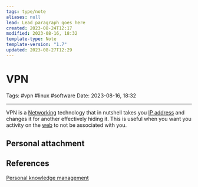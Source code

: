 ```yaml
---
tags: type/note
aliases: null
lead: Lead paragraph goes here
created: 2023-08-24T12:17
modified: 2023-08-16, 18:32
template-type: Note
template-version: "1.7"
updated: 2023-08-27T12:29
---
```


# VPN

Tags: #vpn #linux #software 
Date: 2023-08-16, 18:32

---

VPN is a [Networking](Networking) technology that in nutshell takes you [IP address](IP%20address) and changes it for another effectively hiding it. This is useful when you want you activity on the [ web](%20Internet%20) to not be associated with you.

## Personal attachment 


## References

[Personal knowledge management](Personal%20knowledge%20management.md)
